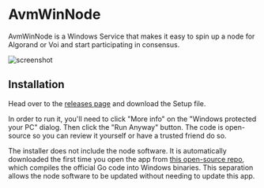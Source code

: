 # AvmWinNode

AvmWinNode is a Windows Service that makes it easy to spin up a node for Algorand or Voi and start participating in consensus.

![screenshot](https://github.com/user-attachments/assets/746beacf-0e24-40c6-a403-06d856287a06)

## Installation

Head over to the [releases page](https://github.com/GalaxyPay/avm-win-node/releases) and download the Setup file.

In order to run it, you'll need to click "More info" on the "Windows protected your PC" dialog.
Then click the "Run Anyway" button.
The code is open-source so you can review it yourself or have a trusted friend do so.

The installer does not include the node software. It is automatically downloaded the first time you open the app from [this open-source repo](https://github.com/GalaxyPay/algowin), which compiles the official Go code into Windows binaries. This separation allows the node software to be updated without needing to update this app.
